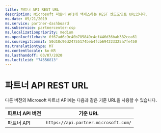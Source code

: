 ```yaml
---
title: 파트너 API REST URL
description: Microsoft 파트너 API에 액세스하는 REST 엔드포인트 URL입니다.
ms.date: 05/21/2019
ms.service: partner-dashboard
ms.subservice: partnercenter-csp
ms.localizationpriority: medium
ms.openlocfilehash: 0f67ad6c9c40b785849c4ef446d36bab382cea61
ms.sourcegitcommit: 50d18c96d24755174beb4fcb694223325a7fe450
ms.translationtype: MT
ms.contentlocale: ko-KR
ms.lasthandoff: 03/07/2020
ms.locfileid: "74556813"
---
```

# <a name="partner-api-rest-urls"></a>파트너 API REST URL

다른 버전의 Microsoft 파트너 API에는 다음과 같은 기준 URL을 사용할 수 있습니다.

| 파트너 API 버전 | 기준 URL |
| --- | --- |
| 파트너 API | `https://api.partner.microsoft.com/` |